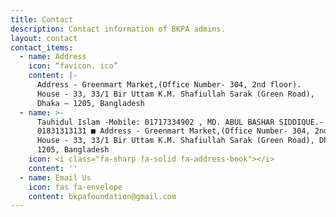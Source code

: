 ```yaml
---
title: Contact
description: Contact information of BKPA admins.
layout: contact
contact_items:
  - name: Address
    icon: “favicon. ico”
    content: |-
      Address - Greenmart Market,(Office Number- 304, 2nd floor). 
      House - 33, 33/1 Bir Uttam K.M. Shafiullah Sarak (Green Road), 
      Dhaka – 1205, Bangladesh
  - name: >-
      Tauhidul Islam -Mobile: 01717334902 , MD. ABUL BASHAR SIDDIQUE.- Mobile:
      01831313131 ■ Address - Greenmart Market,(Office Number- 304, 2nd floor).
      House - 33, 33/1 Bir Uttam K.M. Shafiullah Sarak (Green Road), Dhaka –
      1205, Bangladesh
    icon: <i class="fa-sharp fa-solid fa-address-book"></i>
    content: ''
  - name: Email Us
    icon: fas fa-envelope
    content: bkpafoundation@gmail.com
---
```


